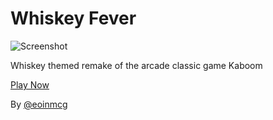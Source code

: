 # Whiskey Fever

![Screenshot](https://eoinmcg.github.io/whiskey-fever/promo/anim.gif)

Whiskey themed remake of the arcade classic game Kaboom

[Play Now](https://eoinmcg.github.io/whiskey-fever)

By [@eoinmcg](https://twitter.com/eoinmcg)



